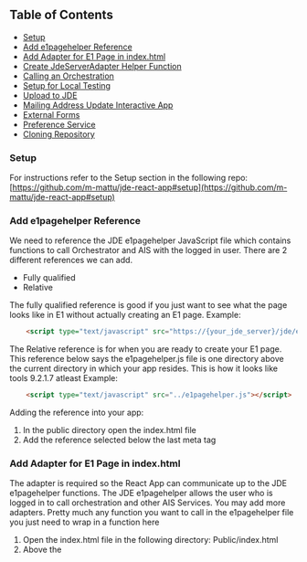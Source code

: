 ## Table of Contents

- [Setup](#setup)
- [Add e1pagehelper Reference](#add-e1pagehelper-reference)
- [Add Adapter for E1 Page in index.html](#add-adapter-for-e1-page-in-indexhtml)
- [Create JdeServerAdapter Helper Function ](#create-jdeserveradapter-helper-function )
- [Calling an Orchestration](#calling-an-orchestration)
- [Setup for Local Testing](#setup-for-local-testing)
- [Upload to JDE](#upload-to-jde)
- [Mailing Address Update Interactive App](#mailing-address-update-interactive-app)
- [External Forms](#external-forms)
- [Preference Service](#preference-service)
- [Cloning Repository](#cloning-repository)


### Setup

For instructions refer to the Setup section in the following repo:
[https://github.com/m-mattu/jde-react-app#setup](https://github.com/m-mattu/jde-react-app#setup)

### Add e1pagehelper Reference

We need to reference the JDE e1pagehelper JavaScript file which contains functions to call Orchestrator and AIS with the logged in user.
There are 2 different references we can add.
- Fully qualified
- Relative

The fully qualified reference is good if you just want to see what the page looks like in E1 without actually creating an E1 page. 
Example:
```html
	<script type="text/javascript" src="https://{your_jde_server}/jde/e1pages/e1pagehelper.js"></script>
```

The Relative reference is for when you are ready to create your E1 page.
This reference below says the e1pagehelper.js file is one directory above the current directory in which your app resides. This is how it looks like tools 9.2.1.7 atleast
Example:
```html
	<script type="text/javascript" src="../e1pagehelper.js"></script>
```

Adding the reference into your app:
1. In the public directory open the index.html file
2. Add the reference selected below the last meta tag

### Add Adapter for E1 Page in index.html

The adapter is required so the React App can communicate up to the JDE e1pagehelper functions. The JDE e1pagehelper allows the user who is logged in to call orchestration and other AIS Services.
You may add more adapters. Pretty much any function you want to call in the e1pagehelper file you just need to wrap in a function here

1. Open the index.html file in the following directory:
		Public/index.html
2. Above the <title> node in the index.html file enter the following code:
```html
  <script type="text/javascript">
    ///Adapter to call Orchestration
    function orchestrationService(orchestration,input,callback){
      window.callAISOrchestration(orchestration,input,callback)
    };

  </script>
```

### Create JdeServerAdapter Helper Function 
The helper adapter function will let us call JDE services with promises. It will also allow us to:
- create a mechanism that can be used for local testing
- Isolate all window calls to a single point
- use promises to handle responses

You can add any JDE Service to the below helper function like AIS, Data Service, etc. and handle the response in a similar manner.
The helper function will look like:
```js
const  JdeServiceAdapter  = {
	orchestrationService: (orchestration,input) =>{
		return  new  Promise((resolve, reject)=>{
			const  callback  = (response) => {
				if(typeof  response  ===  'string'){
					const  jsonResponse  =  JSON.parse(response);
					resolve(jsonResponse);
				}
				resolve(response);
			}
			window.runOrchestration(orchestration,input,callback);
		});
	}
}
```

### Calling an Orchestration

Now with promise returned we can execute an Orchestration like the following:
```js
JdeServiceAdapter.orchestrationService('InFocus_Update_AddressBook_MailingAddress',requestBody)
	.then((response)=>{
		//Insert Code to handle response here
	})
```

### Setup for Local Testing
To enable local testing we will look at the environment that the code is running in. When we run npm build the environment will be automatically set to production. With our JdeServiceAdapter Helper function we will add a switch case and execute according to the environment
```js
const JdeServiceAdapter = {
	orchestrationService: (orchestration,input) =>{
		return new Promise((resolve, reject)=>{
			const callback = (response) => {
				if(typeof response === 'string'){
					let jsonResponse = JSON.parse(response);
					resolve(jsonResponse);
				}	
				resolve(response);
			}
			///Switch case of the current procces environment. If not Production then define calls to AIS directly
			switch(process.env.NODE_ENV){
				case 'production':
					window.runOrchestration(orchestration,input,callback);
					break;
				default:
					///Add code for Local testing… Calling AIS Server directly
			}
		});
	}
}
```


###  Mailing Address Update Simple App
Refer to code here:


### Upload to JDE

So now lets bundle the app and upload to JDE:
1. In the terminal run the build command. Wait for the command to complete
```
npm run build
```
   Note: What this command does is bundles all of our files into 1 javascript file so when the page loads only 1 file must be loaded.    This is very useful especially when your app grows to many files.

2. We now have a new directory called build. This directory will contains our bundled app.
3. In the build directory change the name of the index.html file to home.html (This is how E1 wants the files)
4. Open the home.html file and replace all instances of "/static" to "static. The reference files cannot be found when the app loads in JDE when there is a "/" before the directory.
5. Select all the files and compress them into a zip file. It is recommended to use 7-zip as the default windows compression tool is known to have a bug in which E1 sometimes cannot uncompress the file
6. Open JDE E1
7. Navigate to creating a classic page
8. In the Page Type select Upload HTML Content
9. Click the Choose File button
10. Select the folder that we zipped in step 4
11. Click the Upload Button, Wait for the success message
12. Click the View Content button
Note: Our page loaded succesfully

###  Mailing Address Update Interactive App
Refer to code here:

There are a few things that have been added into this app:

- Global Loading Indicator (Can be used by any child component) 
		- Refer to: [https://medium.com/digio-australia/using-the-react-usecontext-hook-9f55461c4eae](https://medium.com/digio-australia/using-the-react-usecontext-hook-9f55461c4eae)
- Google Places Autocomplete component
		- Refer to: [https://www.npmjs.com/package/react-places-autocomplete](https://www.npmjs.com/package/react-places-autocomplete)
- Google Place Details API
		- Refer to: [https://developers.google.com/places/web-service/details](https://developers.google.com/places/web-service/details)

Google place details is used since react-places-autocomplete does not return the structured address object (address line1, city, postal code, etc). It will return the address in string format along with the Place ID.
You can choose to parse the string but there are a lot of cases to think about when it comes to locality. The method I went with is to use Google Place Details API to convert the Place ID into a structured address component.
For more details on how I did this look at the useGooglePlaceDetails file and the GoogleAddressSearch component. You will see when an address is selected in GoogleAddressSearch the useGooglePlaceDetails search function is executed.

### External Forms
Oracle has documented instructions in the following article:
	[https://support.oracle.com/epmos/faces/DocumentDisplay?id=2257764.1](https://support.oracle.com/epmos/faces/DocumentDisplay?id=2257764.1)

### Preference Service
Preference Service is great to use when you want to store meta data in an app that is user specific.
See Oracle documentation here:
    [https://docs.oracle.com/cd/E53430_01/EOTRS/op-v2-preference-post.html](https://docs.oracle.com/cd/E53430_01/EOTRS/op-v2-preference-post.html)

#### Example Get
Note when calling the following using the e1pagehelper.js file you will not need to add token as it is a property that is auto populated.
Also where objectName below would the name of your app. The name you set here is just an identifier for your application. The application name does not have to exist in JDE. Ex. I can use a name of INFOCUS19, and as long as I use that object name in the GET and PUT it will fetch/update the correct preference record
```js
{
    "token": "{{aistoken}}",
    "action": "GET",
    "objectName": "P010102"
}
```

#### Example Update
Note below that the preferenceData object is stored as a blob in the data base so you will not be able to access it with an orchestration (Atleast with tools 9.2.1.7). That said it is stored as a JSON Object so you will need to use escape characters '\' whenever you have a double quote.
```js
{
    "token": "{{aistoken}}",
    "action": "PUT",
    "objectName": "P010102",
    "preferenceData": "{\"branch\":\"WH100\"}"
}
```

### Cloning Repository

You can go ahead and clone this repo and build an app for your instance. Just remember the following must be performed for it to function:
1. Update the link in the index.html file so your JDE instance is referenced (for e1pagehelper)
2. Create an Orchestration in your instance and define it accordingly in the app
3. Optional You can import the Orchestration file (OrchestrationExport.zip) into your instance, but our instance has modified the app significantly for Health and Safety
